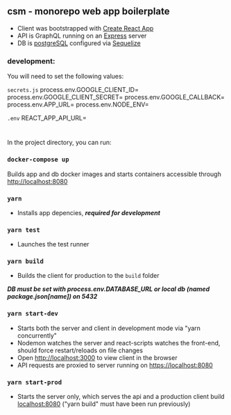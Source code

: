 ## csm - monorepo web app boilerplate

- Client was bootstrapped with [Create React App](https://github.com/facebook/create-react-app)
- API is GraphQL running on an [Express](https://expressjs.com/) server
- DB is [postgreSQL](https://www.postgresql.org/) configured via [Sequelize](https://sequelize.org/) 

### development: 
You will need to set the following values:

`secrets.js`
process.env.GOOGLE_CLIENT_ID=
process.env.GOOGLE_CLIENT_SECRET=
process.env.GOOGLE_CALLBACK=
process.env.APP_URL=
process.env.NODE_ENV=

`.env`
REACT_APP_API_URL=
#

In the project directory, you can run:

### `docker-compose up`

Builds app and db docker images and starts containers accessible through [http://localhost:8080](http://localhost:8080)

### `yarn`

- Installs app depencies, ***required for development***

### `yarn test`

- Launches the test runner

### `yarn build`

- Builds the client for production to the `build` folder

***DB must be set with process.env.DATABASE_URL or local db (named package.json[name]) on 5432***

### `yarn start-dev`

- Starts both the server and client in development mode via "yarn concurrently" 
- Nodemon watches the server and react-scripts watches the front-end, should force restart/reloads on file changes
- Open [http://localhost:3000](http://localhost:3000) to view client in the browser
- API requests are proxied to server running on [https://localhost:8080](https://localhost:8080)

### `yarn start-prod`

- Starts the server only, which serves the api and a production client build [localhost:8080](localhost:8080) ("yarn build" must have been run previously)
